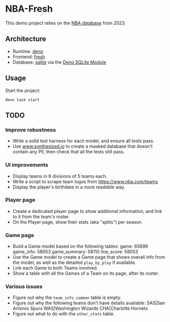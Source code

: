# NBA-Fresh

This demo project relies on the [NBA database](https://www.kaggle.com/datasets/wyattowalsh/basketball/data) from 2023.

## Architecture

* Runtime: [deno](https://docs.deno.com/runtime/)
* Frontend: [fresh](https://fresh.deno.dev/docs/getting-started)
* Database: [sqlite](https://sqlite.org/) via the [Deno SQLite Module](https://deno.land/x/sqlite@v3.9.1)

## Usage

Start the project:

```
deno task start
```

## TODO

### Improve robustness

* Write a solid test harness for each model, and ensure all tests pass.
* Use www.synthesized.io to create a masked database that doesn't contain any PII, then check that all the tests still pass.

### UI improvements

* Display teams in 6 divisions of 5 teams each.
* Write a script to scrape team logos from https://www.nba.com/teams
* Display the player's birthdate in a more readable way.

### Player page

* Create a dedicated player page to show additional information, and link to it from the team's roster.
* On the Player page, show their stats (aka "splits") per season.

### Game page
* Build a Game model based on the following tables:
    game: 65698
    game_info: 58053
    game_summary: 58110
    line_score: 58053
* Use the Game model to create a Game page that shows overall info from the model, as well as the detailed `play_by_play` if available.
* Link each Game to both Teams involved.
* Show a table with all the Games of a Team on its page, after its roster.

### Various issues
* Figure out why the `team_info_common` table is empty.
* Figure out why the following teams don't have details available:
    SAS|San Antonio Spurs
    WAS|Washington Wizards
    CHA|Charlotte Hornets
* Figure out what to do with the `other_stats` table.